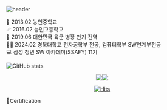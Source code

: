 ![header](https://capsule-render.vercel.app/api?type=venom&color=0:fbc2eb,100:a6c1ee&text=CHA%20SANG%20GON&fontColor=CC99FF&animation=blinking)

🥕 2013.02 능인중학교  
☄ 2016.02 능인고등학교  
🌈 2019.06 대한민국 육군 병장 만기 전역  
👨‍🎓   2024.02 경북대학교 전자공학부 전공, 컴퓨터학부 SW연계부전공  
💻 삼성 청년 SW 아카데미(SSAFY) 11기

![GitHub stats](https://github-readme-stats.vercel.app/api?username=CHASANGGON&show_icons=true&show&&theme=ambient_gradient)

<div align="center"> 

<img src ="http://mazassumnida.wtf/api/generate_badge?boj=yg9618"/><img src="http://mazandi.herokuapp.com/api?handle=yg9618&theme=dark"/>

[![Hits](https://hits.seeyoufarm.com/api/count/incr/badge.svg?url=https%3A%2F%2Fgithub.com%2FCHASANGGON&count_bg=%236BF8FF&title_bg=%23FFBAEF&icon=google.svg&icon_color=%23E7E7E7&title=Thank+U%21&edge_flat=false)](https://hits.seeyoufarm.com)
</div>

 📄Certification
